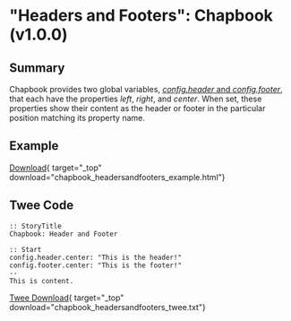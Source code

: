 # "Headers and Footers": Chapbook (v1.0.0)

## Summary

Chapbook provides two global variables, [*config.header* and *config.footer*](https://klembot.github.io/chapbook/guide/customization/header-and-footer.html), that each have the properties *left*, *right*, and *center*. When set, these properties show their content as the header or footer in the particular position matching its property name.

## Example

[Download](chapbook_headersandfooters_example.html){ target="_top" download="chapbook_headersandfooters_example.html"}

## Twee Code

```twee
:: StoryTitle
Chapbook: Header and Footer

:: Start
config.header.center: "This is the header!"
config.footer.center: "This is the footer!"
--
This is content.
```

[Twee Download](chapbook_headersandfooters_twee.txt){ target="_top" download="chapbook_headersandfooters_twee.txt"}
